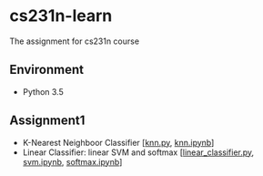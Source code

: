 # cs231n-learn
The assignment for cs231n course

## Environment
- Python 3.5

## Assignment1
- K-Nearest Neighboor Classifier  [[knn.py](https://github.com/xiaohu2015/cs231n-learn/blob/master/assignment1/classifiers/knn.py), [knn.ipynb](https://github.com/xiaohu2015/cs231n-learn/blob/master/assignment1/knn.ipynb)]
- Linear Classifier: linear SVM and softmax [[linear_classifier.py](https://github.com/xiaohu2015/cs231n-learn/blob/master/assignment1/classifiers/linear_classifier.py), [svm.ipynb](https://github.com/xiaohu2015/cs231n-learn/blob/master/assignment1/svm.ipynb), [softmax.ipynb](https://github.com/xiaohu2015/cs231n-learn/blob/master/assignment1/softmax.ipynb)]
